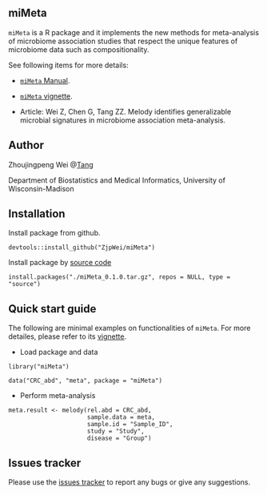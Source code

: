 ## miMeta

`miMeta` is a R package and it implements the new methods for meta-analysis of microbiome association studies that respect the unique features of microbiome data such as compositionality.

See following items for more details:

* [`miMeta` Manual](https://github.com/ZjpWei/miMeta/blob/main/doc/miMeta_0.1.0.pdf).

* [`miMeta` vignette](https://github.com/ZjpWei/miMeta/blob/main/doc/miMeta_vignette.http).

* Article: Wei Z, Chen G, Tang ZZ. Melody identifies generalizable microbial signatures in microbiome association meta-analysis.

## Author

Zhoujingpeng Wei @[Tang](https://tangzheng1.github.io/tanglab/)

Department of Biostatistics and Medical Informatics, University of Wisconsin-Madison

## Installation

Install package from github.
```{r}
devtools::install_github("ZjpWei/miMeta")
```

Install package by [source code](https://github.com/ZjpWei/miMeta/blob/main/miMeta_0.1.0.tar.gz)
```{r}
install.packages("./miMeta_0.1.0.tar.gz", repos = NULL, type = "source")
```

## Quick start guide

The following are minimal examples on functionalities of `miMeta`. For more detailes, please refer to its [vignette](https://github.com/ZjpWei/miMeta/blob/main/doc/miMeta_vignette.http).

* Load package and data
```{r}
library("miMeta")

data("CRC_abd", "meta", package = "miMeta")
```

* Perform meta-analysis
```{r}
meta.result <- melody(rel.abd = CRC_abd,
                      sample.data = meta,
                      sample.id = "Sample_ID",
                      study = "Study",
                      disease = "Group")
```

## Issues tracker

Please use the [issues tracker](https://github.com/ZjpWei/miMeta/issues) to report any bugs or give any suggestions.
